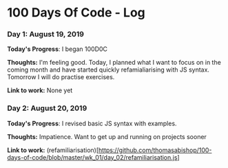 # 100 Days Of Code - Log

### Day 1: August 19, 2019 


**Today's Progress**: I began 100D0C

**Thoughts:** I'm feeling good. Today, I planned what I want to focus on in the coming month and have started quickly refamialiarising with JS syntax. Tomorrow I will do practise exercises. 

**Link to work:** None yet

### Day 2: August 20, 2019 


**Today's Progress**: I revised basic JS syntax with examples.

**Thoughts:** Impatience. Want to get up and running on projects sooner

**Link to work:**  (refamiliarisation)[https://github.com/thomasabishop/100-days-of-code/blob/master/wk_01/day_02/refamiliarisation.js]
